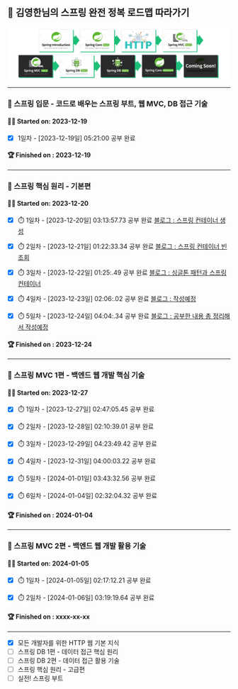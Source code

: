 ## 🌱 김영한님의 스프링 완전 정복 로드맵 따라가기

![](roadmap.png)

---

### 📁 스프링 입문 - 코드로 배우는 스프링 부트, 웹 MVC, DB 접근 기술

#### 🏃‍♂ Started on: 2023-12-19
  - [x] 1일차 - [2023-12-19일] 05:21:00 공부 완료
#### 🏆 Finished  on : 2023-12-19

---

### 📁 스프링 핵심 원리 - 기본편

#### 🏃‍♂ Started on: 2023-12-20
  - [x] ⏱️ 1일차 - [2023-12-20일]  03:13:57.73 공부 완료 [블로그 : 스프링 컨테이너 생성](https://choimung.github.io/spring/%EC%8A%A4%ED%94%84%EB%A7%81-%EC%BB%A8%ED%85%8C%EC%9D%B4%EB%84%88%EC%99%80-%EC%8A%A4%ED%94%84%EB%A7%81-%EB%B9%88/)
  
  - [x] ⏱️ 2일차 - [2023-12-21일] 01:22:33.34 공부 완료 [블로그 : 스프링 컨테이너 빈 조회](https://choimung.github.io/spring/%EC%8A%A4%ED%94%84%EB%A7%81-%EC%BB%A8%ED%85%8C%EC%9D%B4%EB%84%88-%EB%B9%88-%EC%A1%B0%ED%9A%8C/)
      
  - [x] ⏱️ 3일차 - [2023-12-22일] 01:25:.49 공부 완료 [블로그 : 싱글톤 패턴과 스프링 컨테이너](https://choimung.github.io/spring/%EC%8B%B1%EA%B8%80%ED%86%A4-%ED%8C%A8%ED%84%B4%EA%B3%BC-%EC%8A%A4%ED%94%84%EB%A7%81-%EC%BB%A8%ED%85%8C%EC%9D%B4%EB%84%88/)
        
  - [x] ⏱️ 4일차 - [2023-12-23일] 02:06:.02 공부 완료 [블로그 : 작성예정]()

  - [x] ⏱️ 5일차 - [2023-12-24일] 04:04:.34 공부 완료 [블로그 : 공부한 내용 총 정리해서 작성예정]()

#### 🏆 Finished  on : 2023-12-24

---

### 📁 스프링 MVC 1편 - 백엔드 웹 개발 핵심 기술

#### 🏃‍♂ Started on: 2023-12-27
  - [x] ⏱️ 1일차 - [2023-12-27일]  02:47:05.45 공부 완료
      
  - [x] ⏱️ 2일차 - [2023-12-28일]  02:10:39.01 공부 완료

  - [x] ⏱️ 3일차 - [2023-12-29일]  04:23:49.42 공부 완료

  - [x] ⏱️ 4일차 - [2023-12-31일]  04:00:03.22 공부 완료

  - [x] ⏱️ 5일차 - [2024-01-01일]  03:43:32.56 공부 완료

  - [x] ⏱️ 6일차 - [2024-01-04일]  02:32:04.32 공부 완료
#### 🏆 Finished  on : 2024-01-04

---

### 📁 스프링 MVC 2편 - 백엔드 웹 개발 활용 기술

#### 🏃‍♂ Started on: 2024-01-05

  - [x] ⏱️ 1일차 - [2024-01-05일]  02:17:12.21 공부 완료

  - [x] ⏱️ 2일차 - [2024-01-06일]  03:19:19.64 공부 완료

#### 🏆 Finished  on : xxxx-xx-xx

---
- [x] 모든 개발자를 위한 HTTP 웹 기본 지식
- [ ] 스프링 DB 1편 - 데이터 접근 핵심 원리
- [ ] 스프링 DB 2편 - 데이터 접근 활용 기술
- [ ] 스프링 핵심 원리 - 고급편
- [ ] 실전! 스프링 부트

